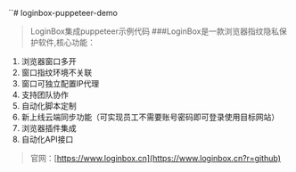 ``# loginbox-puppeteer-demo
>LoginBox集成puppeteer示例代码
###LoginBox是一款浏览器指纹隐私保护软件,核心功能：
1. 浏览器窗口多开
2. 窗口指纹环境不关联
3. 窗口可独立配置IP代理
4. 支持团队协作
5. 自动化脚本定制
6. 新上线云端同步功能（可实现员工不需要账号密码即可登录使用目标网站）
7. 浏览器插件集成
8. 自动化API接口
>官网：[https://www.loginbox.cn](https://www.loginbox.cn?r=github)